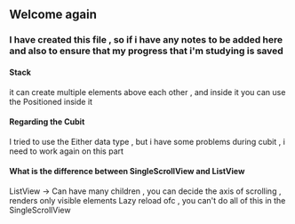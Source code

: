 ## Welcome again
### I have created this file , so if i have any notes to be added here and also to ensure that my progress that i'm studying is saved
#### Stack
it can create multiple elements above each other , and inside it you can use the Positioned inside it 
#### Regarding the Cubit
I tried to use the Either data type , but i have some problems during cubit , i need to work again on this part
#### What is the difference between SingleScrollView and ListView
ListView -> Can have many children , you can decide the axis of scrolling , renders only visible elements Lazy reload 
ofc , you can't do all of this in the SingleScrollView
